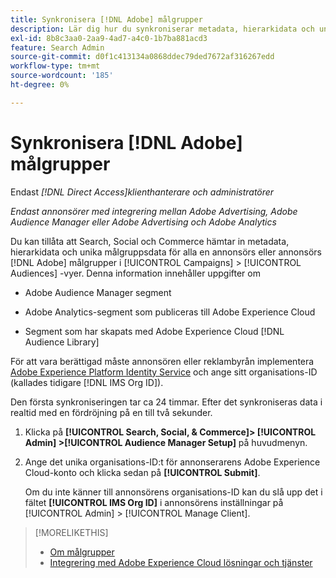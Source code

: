 ```yaml
---
title: Synkronisera [!DNL Adobe] målgrupper
description: Lär dig hur du synkroniserar metadata, hierarkidata och unika målgruppsdata för dina [!DNL Adobe] målgrupper.
exl-id: 8b8c3aa0-2aa9-4ad7-a4c0-1b7ba881acd3
feature: Search Admin
source-git-commit: d0f1c413134a0868ddec79ded7672af316267edd
workflow-type: tm+mt
source-wordcount: '185'
ht-degree: 0%

---
```


# Synkronisera [!DNL Adobe] målgrupper

Endast *[!DNL Direct Access]klienthanterare och administratörer*

*Endast annonsörer med integrering mellan Adobe Advertising, Adobe Audience Manager eller Adobe Advertising och Adobe Analytics*

Du kan tillåta att Search, Social och Commerce hämtar in metadata, hierarkidata och unika målgruppsdata för alla en annonsörs eller annonsörs [!DNL Adobe] målgrupper i [!UICONTROL Campaigns] > [!UICONTROL Audiences] -vyer. Denna information innehåller uppgifter om

* Adobe Audience Manager segment

* Adobe Analytics-segment som publiceras till Adobe Experience Cloud

* Segment som har skapats med Adobe Experience Cloud [!DNL Audience Library]

För att vara berättigad måste annonsören eller reklambyrån implementera [Adobe Experience Platform Identity Service](https://experienceleague.adobe.com/docs/id-service/using/home.html?lang=sv-SE) och ange sitt organisations-ID (kallades tidigare [!DNL IMS Org ID]).

Den första synkroniseringen tar ca 24 timmar. Efter det synkroniseras data i realtid med en fördröjning på en till två sekunder.

1. Klicka på **[!UICONTROL Search, Social, & Commerce]> [!UICONTROL Admin] >[!UICONTROL Audience Manager Setup]** på huvudmenyn.

1. Ange det unika organisations-ID:t för annonserarens Adobe Experience Cloud-konto och klicka sedan på **[!UICONTROL Submit]**.

   Om du inte känner till annonsörens organisations-ID kan du slå upp det i fältet **[!UICONTROL IMS Org ID]** i annonsörens inställningar på [!UICONTROL Admin] > [!UICONTROL Manage Client].

>[!MORELIKETHIS]
>
>* [Om målgrupper](/help/search-social-commerce/campaign-management/campaigns/audience-about.md)
>* [Integrering med Adobe Experience Cloud lösningar och tjänster](/help/search-social-commerce/introduction/integrations.md)
